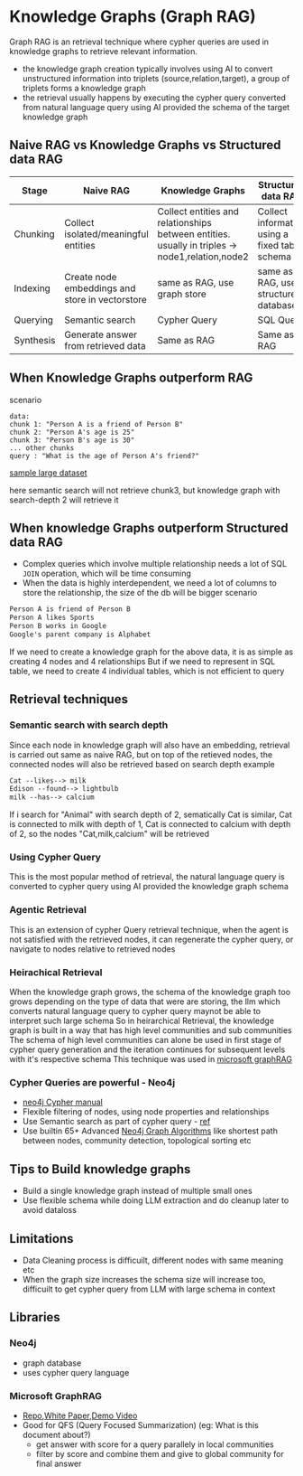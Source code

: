 # Knowledge Graphs (Graph RAG)
Graph RAG is an retrieval technique where cypher queries are used in knowledge graphs to retrieve relevant information.
- the knowledge graph creation typically involves using AI to convert unstructured information into triplets (source,relation,target), a group of triplets forms a knowledge graph
- the retrieval usually happens by executing the cypher query converted from natural language query using AI provided the schema of the target knowledge graph

## Naive RAG vs Knowledge Graphs vs Structured data RAG
|Stage| Naive RAG | Knowledge Graphs | Structured data RAG
| --- | --- | -- | -- |
| Chunking | Collect isolated/meaningful entities | Collect entities and relationships between entities. usually in triples -> node1,relation,node2 | Collect information using a fixed table schema
| Indexing | Create node embeddings and store in vectorstore | same as RAG, use graph store | same as RAG, use structured database
| Querying | Semantic search | Cypher Query | SQL Query
| Synthesis | Generate answer from retrieved data | Same as RAG | Same as RAG

## When Knowledge Graphs outperform RAG
scenario
```
data:
chunk 1: "Person A is a friend of Person B"
chunk 2: "Person A's age is 25"
chunk 3: "Person B's age is 30"
... other chunks
query : "What is the age of Person A's friend?"
```
[sample large dataset](https://github.com/yixuantt/MultiHop-RAG)

here semantic search will not retrieve chunk3, but knowledge graph with search-depth 2 will retrieve it

## When knowledge Graphs outperform Structured data RAG
 - Complex queries which involve multiple relationship needs a lot of SQL `JOIN` operation, which will be time consuming
 - When the data is highly interdependent, we need a lot of columns to store the relationship, the size of the db will be bigger
scenario
```txt
Person A is friend of Person B
Person A likes Sports
Person B works in Google
Google's parent company is Alphabet
```
If we need to create a knowledge graph for the above data, it is as simple as creating 4 nodes and 4 relationships
But if we need to represent in SQL table, we need to create 4 individual tables, which is not efficient to query

## Retrieval techniques
### Semantic search with search depth
Since each node in knowledge graph will also have an embedding, retrieval is carried out same as naive RAG, but on top of the retieved nodes, the connected nodes will also be retrieved based on search depth
example
```txt
Cat --likes--> milk
Edison --found--> lightbulb
milk --has--> calcium
```
If i search for "Animal" with search depth of 2, sematically Cat is similar, Cat is connected to milk with depth of 1, Cat is connected to calcium with depth of 2, so the nodes "Cat,milk,calcium" will be retrieved 

### Using Cypher Query
This is the most popular method of retrieval, the natural language query is converted to cypher query using AI provided the knowledge graph schema

### Agentic Retrieval
This is an extension of cypher Query retrieval technique, when the agent is not satisfied with the retrieved nodes, it can regenerate the cypher query, or navigate to nodes relative to retrieved nodes

### Heirachical Retrieval
When the knowledge graph grows, the schema of the knowledge graph too grows depending on the type of data that were are storing, the llm which converts natural language query to cypher query maynot be able to interpret such large schema
So in heirarchical Retrieval, the knowledge graph is built in a way that has high level communities and sub communities
The schema of high level communities can alone be used in first stage of cypher query generation and the iteration continues for subsequent levels with it's respective schema
This technique was used in [microsoft graphRAG](https://microsoft.github.io/graphrag/)

### Cypher Queries are powerful - Neo4j
 - [neo4j Cypher manual](https://neo4j.com/docs/cypher-manual/current/introduction/)
 - Flexible filtering of nodes, using node properties and relationships
 - Use Semantic search as part of cypher query - [ref](https://neo4j.com/blog/genai/vector-search-deeper-insights/)
 - Use builtin 65+ Advanced [Neo4j Graph Algorithms](https://neo4j.com/docs/graph-data-science/current/algorithms/) like shortest path between nodes, community detection, topological sorting etc

## Tips to Build knowledge graphs
- Build a single knowledge graph instead of multiple small ones
- Use flexible schema while doing LLM extraction and do cleanup later to avoid dataloss

## Limitations
- Data Cleaning process is difficuilt, different nodes with same meaning etc
- When the graph size increases the schema size will increase too, difficuilt to get cypher query from LLM with large schema in context

## Libraries
### Neo4j
- graph database
- uses cypher query language

### Microsoft GraphRAG
- [Repo](https://github.com/microsoft/graphrag?tab=readme-ov-file),[White Paper](https://arxiv.org/pdf/2404.16130),[Demo Video](https://youtu.be/jCjyaQL-7mA?si=PTPT9XdJdX-2wbdi)
- Good for QFS (Query Focused Summarization) (eg: What is this document about?)
  - get answer with score for a query parallely in local communities
  - filter by score and combine them and give to global community for final answer

